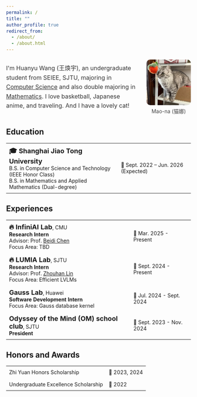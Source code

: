 ```yaml
---
permalink: /
title: ""
author_profile: true
redirect_from: 
  - /about/
  - /about.html
---
```


<style>
  a.no-style {
      text-decoration: none;
      color: inherit;
  }
  a.no-style:hover {
      text-decoration: underline;
      color: #0073e6;
  }
  td {
      font-size:14px;
      padding: 8px;
  }
</style>

<div class="profile-container" style="display: flex; align-items: center; justify-content: space-between; gap: 20px; width: 100%; margin: auto;">
    <div class="profile-text" style="flex: 3; font-size: 16px; line-height: 1.6; color: #333;">
        <p>
          I'm Huanyu Wang (王焕宇), an undergraduate student from <a href="https://www.seiee.sjtu.edu.cn/" target="_blank" class="no-style">SEIEE</a>, <a href="https://www.sjtu.edu.cn/" target="_blank" class="no-style">SJTU</a>, majoring in <span style="text-decoration: underline;">Computer Science</span> and also double majoring in <span style="text-decoration: underline;">Mathematics</span>. I love basketball, Japanese anime, and traveling. And I have a lovely cat!
        </p>
    </div>
    <div class="profile-image" style="flex: 1; display: flex; flex-direction: column; justify-content: center; align-items: center;">
        <img src="/images/cat.jpg" alt="Cat" style="max-width: 100%; height: auto; border-radius: 10px; object-fit: contain;">
        <figcaption style="margin-top: 6px; font-size: 14px; color: #444; text-align: center;">Mao-na (猫娜)</figcaption>
    </div>
</div>

## Education

<table>
  <tr>
    <td>
      <span style="font-size:18px; font-weight: bold;">🎓 Shanghai Jiao Tong University</span><br>
      B.S. in Computer Science and Technology (IEEE Honor Class)<br>
      B.S. in Mathematics and Applied Mathematics (Dual-degree)
    </td>
    <td>📅 Sept. 2022 – Jun. 2026 (Expected)</td>
  </tr>
</table>

## Experiences

<table>
  <tr>
    <td>
      <span style="font-size:18px; font-weight: bold;">🔥 <a href="https://www.infini-ai-lab.cmu.edu/" target="_blank" class="no-style">InfiniAI Lab</a></span>, CMU<br>
      <span style="font-weight: bold;">Research Intern</span><br>
      Advisor: Prof. <a href="https://www.andrew.cmu.edu/user/beidic/" target="_blank">Beidi Chen</a><br>
      Focus Area: TBD
    </td>
    <td>📅 Mar. 2025 - Present</td>
  </tr>
  <tr>
    <td>
      <span style="font-size:18px; font-weight: bold;">🔥 <a href="https://github.com/LUMIA-Group" target="_blank" class="no-style">LUMIA Lab</a></span>, SJTU<br>
      <span style="font-weight: bold;">Research Intern</span><br>
      Advisor: Prof. <a href="https://hantek.github.io/" target="_blank">Zhouhan Lin</a><br>
      Focus Area: Efficient LVLMs
    </td>
    <td>📅 Sept. 2024 - Present</td>
  </tr>
  <tr>
    <td>
      <span style="font-size:18px; font-weight: bold;">Gauss Lab</span>, Huawei<br>
      <span style="font-weight: bold;">Software Development Intern</span><br>
      Focus Area: Gauss database kernel
    </td>
    <td>📅 Jul. 2024 - Sept. 2024</td>
  </tr>
  <tr>
    <td>
      <span style="font-size:18px; font-weight: bold;">Odyssey of the Mind (OM) school club</span>, SJTU<br>
      <span style="font-weight: bold;">President</span>
    </td>
    <td>📅 Sept. 2023 - Nov. 2024</td>
  </tr>
</table>

## Honors and Awards

<table>
  <tr>
    <td>Zhi Yuan Honors Scholarship</td>
    <td>📅 2023, 2024</td>
  </tr>
  <tr>
    <td>Undergraduate Excellence Scholarship</td>
    <td>📅 2022</td>
  </tr>
</table>
